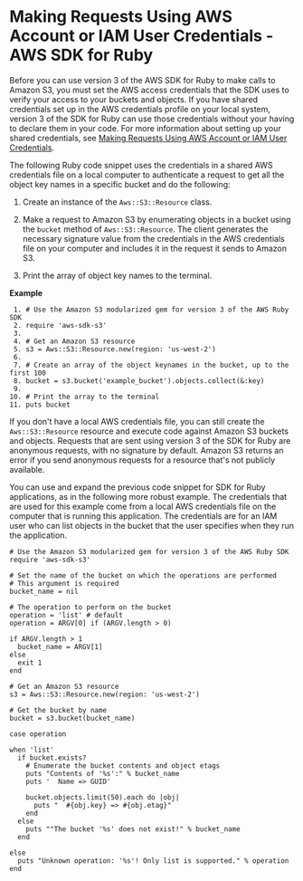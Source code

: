 # Making Requests Using AWS Account or IAM User Credentials \- AWS SDK for Ruby<a name="AuthUsingAcctOrUserCredRuby"></a>

Before you can use version 3 of the AWS SDK for Ruby to make calls to Amazon S3, you must set the AWS access credentials that the SDK uses to verify your access to your buckets and objects\. If you have shared credentials set up in the AWS credentials profile on your local system, version 3 of the SDK for Ruby can use those credentials without your having to declare them in your code\. For more information about setting up your shared credentials, see [Making Requests Using AWS Account or IAM User Credentials](AuthUsingAcctOrUserCredentials.md)\.

The following Ruby code snippet uses the credentials in a shared AWS credentials file on a local computer to authenticate a request to get all the object key names in a specific bucket and do the following:

1. Create an instance of the `Aws::S3::Resource` class\. 

1. Make a request to Amazon S3 by enumerating objects in a bucket using the `bucket` method of `Aws::S3::Resource`\. The client generates the necessary signature value from the credentials in the AWS credentials file on your computer and includes it in the request it sends to Amazon S3\.

1. Print the array of object key names to the terminal\.

**Example**  

```
 1. # Use the Amazon S3 modularized gem for version 3 of the AWS Ruby SDK
 2. require 'aws-sdk-s3'
 3. 
 4. # Get an Amazon S3 resource
 5. s3 = Aws::S3::Resource.new(region: 'us-west-2')
 6. 
 7. # Create an array of the object keynames in the bucket, up to the first 100
 8. bucket = s3.bucket('example_bucket').objects.collect(&:key)
 9. 
10. # Print the array to the terminal
11. puts bucket
```

If you don't have a local AWS credentials file, you can still create the `Aws::S3::Resource` resource and execute code against Amazon S3 buckets and objects\. Requests that are sent using version 3 of the SDK for Ruby are anonymous requests, with no signature by default\. Amazon S3 returns an error if you send anonymous requests for a resource that's not publicly available\.

You can use and expand the previous code snippet for SDK for Ruby applications, as in the following more robust example\. The credentials that are used for this example come from a local AWS credentials file on the computer that is running this application\. The credentials are for an IAM user who can list objects in the bucket that the user specifies when they run the application\.

```
# Use the Amazon S3 modularized gem for version 3 of the AWS Ruby SDK
require 'aws-sdk-s3'

# Set the name of the bucket on which the operations are performed
# This argument is required
bucket_name = nil

# The operation to perform on the bucket
operation = 'list' # default
operation = ARGV[0] if (ARGV.length > 0)

if ARGV.length > 1
  bucket_name = ARGV[1]
else
  exit 1
end

# Get an Amazon S3 resource
s3 = Aws::S3::Resource.new(region: 'us-west-2')

# Get the bucket by name
bucket = s3.bucket(bucket_name)

case operation

when 'list'
  if bucket.exists?
    # Enumerate the bucket contents and object etags
    puts "Contents of '%s':" % bucket_name
    puts '  Name => GUID'

    bucket.objects.limit(50).each do |obj|
      puts "  #{obj.key} => #{obj.etag}"
    end
  else
    puts ""The bucket '%s' does not exist!" % bucket_name
  end

else
  puts "Unknown operation: '%s'! Only list is supported." % operation
end
```